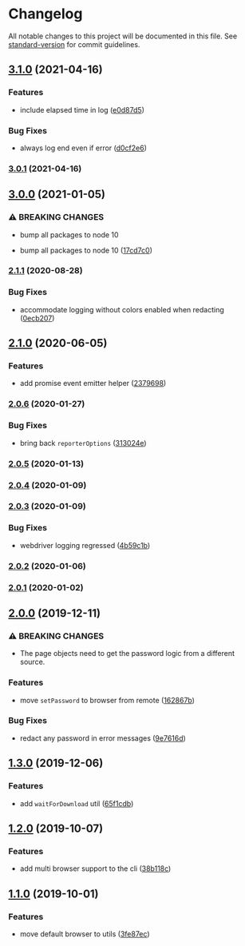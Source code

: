 # Changelog

All notable changes to this project will be documented in this file. See [standard-version](https://github.com/conventional-changelog/standard-version) for commit guidelines.

## [3.1.0](https://github.com/CrowdStrike/faltest/compare/@faltest/utils@3.0.1...@faltest/utils@3.1.0) (2021-04-16)


### Features

* include elapsed time in log ([e0d87d5](https://github.com/CrowdStrike/faltest/commit/e0d87d586b91c1c837dc850a1c405c2320e61508))


### Bug Fixes

* always log end even if error ([d0cf2e6](https://github.com/CrowdStrike/faltest/commit/d0cf2e6312f51d8912ee6c533f3be6efd50fa3d5))

### [3.0.1](https://github.com/CrowdStrike/faltest/compare/@faltest/utils@3.0.0...@faltest/utils@3.0.1) (2021-04-16)

## [3.0.0](https://github.com/CrowdStrike/faltest/compare/@faltest/utils@2.1.1...@faltest/utils@3.0.0) (2021-01-05)


### ⚠ BREAKING CHANGES

* bump all packages to node 10

* bump all packages to node 10 ([17cd7c0](https://github.com/CrowdStrike/faltest/commit/17cd7c0173a4c57e15b1b187b73411c4e466b9b0))

### [2.1.1](https://github.com/CrowdStrike/faltest/compare/@faltest/utils@2.1.0...@faltest/utils@2.1.1) (2020-08-28)


### Bug Fixes

* accommodate logging without colors enabled when redacting ([0ecb207](https://github.com/CrowdStrike/faltest/commit/0ecb2073b15a6572e10ad513fe62ea9404cd42c7))

## [2.1.0](https://github.com/CrowdStrike/faltest/compare/@faltest/utils@2.0.6...@faltest/utils@2.1.0) (2020-06-05)


### Features

* add promise event emitter helper ([2379698](https://github.com/CrowdStrike/faltest/commit/237969865f3b7d02040fce17bd04595038380411))

### [2.0.6](https://github.com/CrowdStrike/faltest/compare/@faltest/utils@2.0.5...@faltest/utils@2.0.6) (2020-01-27)


### Bug Fixes

* bring back `reporterOptions` ([313024e](https://github.com/CrowdStrike/faltest/commit/313024e9057620f353e68666d05cb1a6890dea5c))

### [2.0.5](https://github.com/CrowdStrike/faltest/compare/@faltest/utils@2.0.4...@faltest/utils@2.0.5) (2020-01-13)

### [2.0.4](https://github.com/CrowdStrike/faltest/compare/@faltest/utils@2.0.3...@faltest/utils@2.0.4) (2020-01-09)

### [2.0.3](https://github.com/CrowdStrike/faltest/compare/@faltest/utils@2.0.2...@faltest/utils@2.0.3) (2020-01-09)


### Bug Fixes

* webdriver logging regressed ([4b59c1b](https://github.com/CrowdStrike/faltest/commit/4b59c1bc3aad249009d2999648a9da332905a9e8))

### [2.0.2](https://github.com/CrowdStrike/faltest/compare/@faltest/utils@2.0.1...@faltest/utils@2.0.2) (2020-01-06)

### [2.0.1](https://github.com/CrowdStrike/faltest/compare/@faltest/utils@2.0.0...@faltest/utils@2.0.1) (2020-01-02)

## [2.0.0](https://github.com/CrowdStrike/faltest/compare/@faltest/utils@1.3.0...2.0.0) (2019-12-11)


### ⚠ BREAKING CHANGES

* The page objects need to get the password logic from a different source.

### Features

* move `setPassword` to browser from remote ([162867b](https://github.com/CrowdStrike/faltest/commit/162867bbdd52a628f3f1b5f4844ee409be0359ec))


### Bug Fixes

* redact any password in error messages ([9e7616d](https://github.com/CrowdStrike/faltest/commit/9e7616dc49feff56793e802bc71ae95bd179fe22))

## [1.3.0](https://github.com/CrowdStrike/faltest/compare/@faltest/utils@1.2.0...1.3.0) (2019-12-06)


### Features

* add `waitForDownload` util ([65f1cdb](https://github.com/CrowdStrike/faltest/commit/65f1cdbddbc01763c64820d6d80ac0c8c2544946))

## [1.2.0](https://github.com/CrowdStrike/faltest/compare/@faltest/utils@1.1.0...1.2.0) (2019-10-07)


### Features

* add multi browser support to the cli ([38b118c](https://github.com/CrowdStrike/faltest/commit/38b118c))

## [1.1.0](https://github.com/CrowdStrike/faltest/compare/@faltest/utils@1.0.0...1.1.0) (2019-10-01)


### Features

* move default browser to utils ([3fe87ec](https://github.com/CrowdStrike/faltest/commit/3fe87ec))
